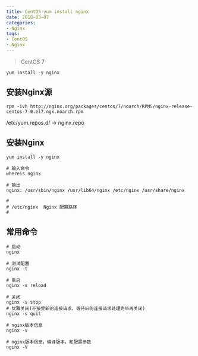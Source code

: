 ```yaml
---
title: CentOS yum install nginx
date: 2018-03-07
categories:
- Nginx
tags:
- CentOS
- Nginx
---
```


> CentOS 7

```
yum install -y nginx
```
<!-- more -->

## 安装Nginx源

```
rpm -ivh http://nginx.org/packages/centos/7/noarch/RPMS/nginx-release-centos-7-0.el7.ngx.noarch.rpm
```
/etc/yum.repos.d/ -> nginx.repo

## 安装Nginx

```
yum install -y nginx
```
```
# 输入命令
whereis nginx

# 输出
nginx: /usr/sbin/nginx /usr/lib64/nginx /etc/nginx /usr/share/nginx

#
# /etc/nginx  Nginx 配置路径
#
```
## 常用命令

```
# 启动
nginx

# 测试配置
nginx -t

# 重启
nginx -s reload

# 关闭
nginx -s stop
# 优雅关闭(不接受新的连接请求，等待旧的连接请求处理完毕再关闭)
nginx -s quit

# nginx版本信息
nginx -v

# nginx版本信息，编译版本，和配置参数
nginx -V
```

